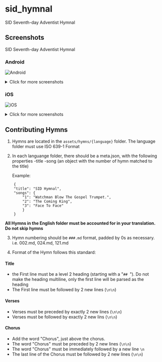 # sid_hymnal

SID Seventh-day Adventist Hymnal

## Screenshots

SID Seventh-day Adventist Hymnal

### Android
![Android](https://raw.githubusercontent.com/sidadventist/sid_hymnal/master/screenshots/android_song.png)
<details>
  <summary>
    Click for more screenshots
  </summary>

![Android](https://raw.githubusercontent.com/sidadventist/sid_hymnal/master/screenshots/android_search.png)
  
![Android](https://raw.githubusercontent.com/sidadventist/sid_hymnal/master/screenshots/android_settings.png)

![Android](https://raw.githubusercontent.com/sidadventist/sid_hymnal/master/screenshots/android_dark.png)

</details>


### iOS
![iOS](https://raw.githubusercontent.com/sidadventist/sid_hymnal/master/screenshots/ios_song.png)
<details>
  <summary>
    Click for more screenshots
  </summary>
  
![iOS](https://raw.githubusercontent.com/sidadventist/sid_hymnal/master/screenshots/ios_search.png)
  
![iOS](https://raw.githubusercontent.com/sidadventist/sid_hymnal/master/screenshots/ios_settings.png)

![iOS](https://raw.githubusercontent.com/sidadventist/sid_hymnal/master/screenshots/ios_dark.png)

</details>

## Contributing Hymns

1. Hymns are located in the `assets/hymns/{language}` folder. The language folder must use ISO 639-1 Format

2. In each languange folder, there should be a meta.json, with the following properties
    -title
    -song (an object with the number of hymn matched to the title)

    Example:
```
    {
    "title": "SID Hymnal",
    "songs": {
        "1": "Watchman Blow The Gospel Trumpet.",
        "2": "The Coming King",
        "3": "Face To Face"
        }
    }
```

**All Hymns in the English folder must be accounted for in your translation. Do not skip hymns**

3. Hymn numbering should be `###.md` format, padded by 0s as necessary. i.e. 002.md, 024.md, 121.md

4. Format of the Hymn follows this standard:

  #### Title
  - the First line must be a level 2 heading (starting with a "`## `"). Do not make the heading multiline, only the first line will be parsed as the heading
  - The First line must be followed by 2 new lines (`\n\n`)

  #### Verses
  - Verses must be preceded by exactly 2 new lines (`\n\n`)
  - Verses must be followed by exactly 2 new lins  (`\n\n`)

  #### Chorus
  - Add the word "Chorus", just above the chorus.
  - The word "Chorus" must be preceded by 2 new lines (`\n\n`)
  - The word "Chorus" must be immediately followed by a new line `\n`
  - The last line of the Chorus must be followed by 2 new lines (`\n\n`)


